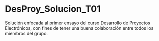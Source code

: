 # DesProy_Solucion_T01
Solución enfocada al primer ensayo del curso Desarrollo de Proyectos Electrónicos, con fines de tener una buena colaboración entre todos los miembros del grupo.
